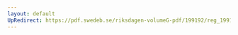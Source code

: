 ```yaml
---
layout: default
UpRedirect: https://pdf.swedeb.se/riksdagen-volumeG-pdf/199192/reg_199192/reg_199192_0002.pdf
---
```

